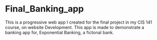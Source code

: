 # Final_Banking_app
This is a progressive web app I created for the final project in my CIS 141 course, on website Development. This app is made to demonstrate 
a banking app for, Exponential Banking, a fictonal bank.
